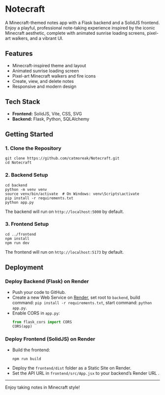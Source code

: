 # Notecraft

A Minecraft-themed notes app with a Flask backend and a SolidJS frontend. Enjoy a playful, professional note-taking experience inspired by the iconic Minecraft aesthetic, complete with animated sunrise loading screens, pixel-art walkers, and a vibrant UI.

## Features
- Minecraft-inspired theme and layout
- Animated sunrise loading screen
- Pixel-art Minecraft walkers and fire icons
- Create, view, and delete notes
- Responsive and modern design

## Tech Stack
- **Frontend:** SolidJS, Vite, CSS, SVG
- **Backend:** Flask, Python, SQLAlchemy

## Getting Started

### 1. Clone the Repository
```
git clone https://github.com/catmoreak/Notecraft.git
cd Notecraft
```

### 2. Backend Setup
```
cd backend
python -m venv venv
source venv/bin/activate  # On Windows: venv\Scripts\activate
pip install -r requirements.txt
python app.py
```
The backend will run on `http://localhost:5000` by default.

### 3. Frontend Setup
```
cd ../frontend
npm install
npm run dev
```
The frontend will run on `http://localhost:5173` by default.

## Deployment

### Deploy Backend (Flask) on Render
- Push your code to GitHub.
- Create a new Web Service on [Render](https://render.com/), set root to `backend`, build command: `pip install -r requirements.txt`, start command: `python app.py`.
- Enable CORS in `app.py`:
  ```python
  from flask_cors import CORS
  CORS(app)
  ```

### Deploy Frontend (SolidJS) on Render
- Build the frontend:
  ```
  npm run build
  ```
- Deploy the `frontend/dist` folder as a Static Site on Render.
- Set the API URL in `frontend/src/App.jsx` to your backend’s Render URL .



---

Enjoy taking notes in Minecraft style!
